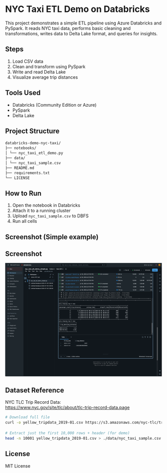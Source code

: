 # NYC Taxi ETL Demo on Databricks

This project demonstrates a simple ETL pipeline using Azure Databricks and PySpark. It reads NYC taxi data, performs basic cleaning and transformations, writes data to Delta Lake format, and queries for insights.

## Steps

1. Load CSV data
2. Clean and transform using PySpark
3. Write and read Delta Lake
4. Visualize average trip distances

## Tools Used

- Databricks (Community Edition or Azure)
- PySpark
- Delta Lake

## Project Structure

```text
databricks-demo-nyc-taxi/
├── notebooks/
│ └── nyc_taxi_etl_demo.py
├── data/
│ └── nyc_taxi_sample.csv
├── README.md
├── requirements.txt
└── LICENSE
```

## How to Run

1. Open the notebook in Databricks
2. Attach it to a running cluster
3. Upload `nyc_taxi_sample.csv` to DBFS
4. Run all cells

## Screenshot (Simple example)

## Screenshot

![Databricks Demo Run Screenshot](images/databricks_demo_run.png)


## Dataset Reference

NYC TLC Trip Record Data:  
https://www.nyc.gov/site/tlc/about/tlc-trip-record-data.page

```bash
# Download full file
curl -o yellow_tripdata_2019-01.csv https://s3.amazonaws.com/nyc-tlc/trip+data/yellow_tripdata_2019-01.csv

# Extract just the first 10,000 rows + header (for demo)
head -n 10001 yellow_tripdata_2019-01.csv > ./data/nyc_taxi_sample.csv
```

## License

MIT License
